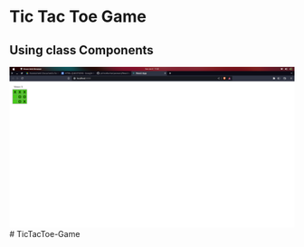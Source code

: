 # Tic Tac Toe Game 

## Using class Components

![](Screenshot%20from%202023-06-04%2011-42-41.png)# TicTacToe-Game
